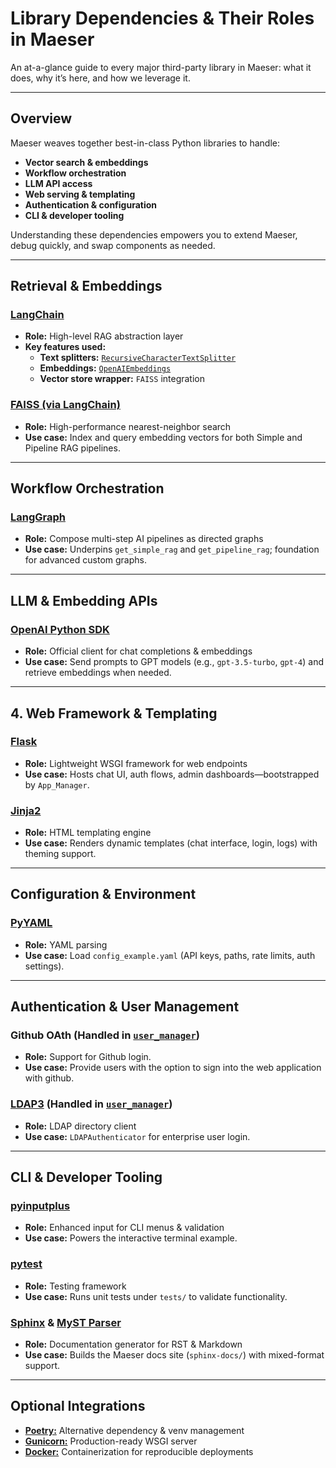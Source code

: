 # Library Dependencies & Their Roles in Maeser

An at-a-glance guide to every major third-party library in Maeser: what it does, why it’s here, and how we leverage it.

---

## Overview

Maeser weaves together best-in-class Python libraries to handle:  
- **Vector search & embeddings**  
- **Workflow orchestration**  
- **LLM API access**  
- **Web serving & templating**  
- **Authentication & configuration**  
- **CLI & developer tooling**

Understanding these dependencies empowers you to extend Maeser, debug quickly, and swap components as needed.

---

## Retrieval & Embeddings

### [LangChain](https://python.langchain.com/docs/introduction/)
- **Role:** High-level RAG abstraction layer
- **Key features used:**
  - **Text splitters:** [`RecursiveCharacterTextSplitter`](https://python.langchain.com/api_reference/text_splitters/character/langchain_text_splitters.character.RecursiveCharacterTextSplitter.html#langchain_text_splitters.character.RecursiveCharacterTextSplitter)  
  - **Embeddings:** [`OpenAIEmbeddings`](https://python.langchain.com/api_reference/openai/embeddings/langchain_openai.embeddings.base.OpenAIEmbeddings.html)  
  - **Vector store wrapper:** `FAISS` integration  

### [FAISS (via LangChain)](https://python.langchain.com/api_reference/community/vectorstores/langchain_community.vectorstores.faiss.FAISS.html)
- **Role:** High-performance nearest-neighbor search  
- **Use case:** Index and query embedding vectors for both Simple and Pipeline RAG pipelines.

---

## Workflow Orchestration

### [LangGraph](https://langchain-ai.github.io/langgraph/)
- **Role:** Compose multi-step AI pipelines as directed graphs
- **Use case:** Underpins `get_simple_rag` and `get_pipeline_rag`; foundation for advanced custom graphs.

---

## LLM & Embedding APIs

### [OpenAI Python SDK](https://github.com/openai/openai-python)
- **Role:** Official client for chat completions & embeddings
- **Use case:** Send prompts to GPT models (e.g., `gpt-3.5-turbo`, `gpt-4`) and retrieve embeddings when needed.

---

## 4. Web Framework & Templating

### [Flask](https://flask.palletsprojects.com/en/stable/)
- **Role:** Lightweight WSGI framework for web endpoints
- **Use case:** Hosts chat UI, auth flows, admin dashboards—bootstrapped by `App_Manager`.

### [Jinja2](https://jinja.palletsprojects.com/en/stable/)
- **Role:** HTML templating engine
- **Use case:** Renders dynamic templates (chat interface, login, logs) with theming support.

---

## Configuration & Environment

### [PyYAML](https://pypi.org/project/PyYAML/)
- **Role:** YAML parsing
- **Use case:** Load `config_example.yaml` (API keys, paths, rate limits, auth settings).

---

## Authentication & User Management

### Github OAth (Handled in [`user_manager`](../autodoc/maeser/maeser.user_manager))
- **Role:** Support for Github login.
- **Use case:** Provide users with the option to sign into the web application with github.

### [LDAP3](https://ldap3.readthedocs.io/en/latest/) (Handled in [`user_manager`](../autodoc/maeser/maeser.user_manager))
- **Role:** LDAP directory client
- **Use case:** `LDAPAuthenticator` for enterprise user login.

---

## CLI & Developer Tooling

### [pyinputplus](https://pypi.org/project/PyInputPlus/)
- **Role:** Enhanced input for CLI menus & validation
- **Use case:** Powers the interactive terminal example.

### [pytest](https://docs.pytest.org/en/stable/)
- **Role:** Testing framework
- **Use case:** Runs unit tests under `tests/` to validate functionality.

### [Sphinx](https://www.sphinx-doc.org/en/master/) & [MyST Parser](https://myst-parser.readthedocs.io/en/v0.16.1/sphinx/intro.html)
- **Role:** Documentation generator for RST & Markdown  
- **Use case:** Builds the Maeser docs site (`sphinx-docs/`) with mixed-format support.

---

## Optional Integrations

- **[Poetry:](https://python-poetry.org/)** Alternative dependency & venv management
- **[Gunicorn:](https://flask.palletsprojects.com/en/stable/deploying/gunicorn/)** Production-ready WSGI server
- **[Docker:](https://docs.docker.com/)** Containerization for reproducible deployments

